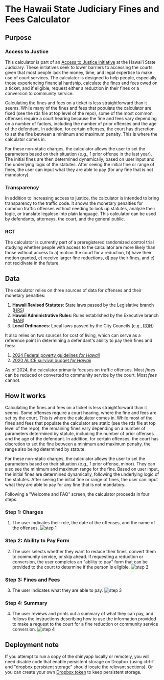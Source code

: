 # The Hawaii State Judiciary Fines and Fees Calculator

## Purpose

### Access to Justice

This calculator is part of an [Access to Justice initiative](https://www.courts.state.hi.us/services/access_to_justice_initiative_main_page) at the Hawai'i State Judiciary. These initiatives seek to lower barriers to accessing the courts given that most people lack the money, time, and legal expertise to make use of court services. The calculator is designed to help people, especially those experiencing financial hardship, calculate the fines and fees owed on a ticket, and if eligible, request either a reduction in their fines or a conversion to community service. 

Calculating the fines and fees on a ticket is less straightforward than it seems. While many of the fines and fees that populate the calculator are fixed (see the rds file at top level of the repo), some of the most common offenses require a court hearing because the fine and fees vary depending on a number of factors, including the number of prior offenses and the age of the defendant. In addition, for certain offenses, the court has discretion to set the fine between a minimum and maximum penalty. This is where the calculator comes in.

For these non-static charges, the calculator allows the user to set the parameters based on their situation (e.g., 1 prior offense in the last year). The initial fines are then determined dynamically, based on user input and the underlying logic of the statutes. After seeing the initial fine or range of fines, the user can input what they are able to pay (for any fine that is not mandatory).

### Transparency

In addition to increasing access to justice, the calculator is intended to bring transparency to the traffic code. It shows the monetary penalties for common traffic offenses without needing to look up statutes, analyze their logic, or translate legalese into plain language. This calculator can be used by defendants, attorneys, the court, and the general public. 

### RCT

The calculator is currently part of a preregistered randomized control trial studying whether people with access to the calculator are more likely than those without access to a) motion the court for a reduction, b) have their motion granted, c) receive larger fine reductions, d) pay their fines, and e) not recidivate in the future.

 ## Data

The calculator relies on three sources of data for offenses and their monetary penalties:  
1. **Hawaii Revised Statutes**: State laws passed by the Legislative branch ([HRS](https://www.capitol.hawaii.gov/hrsall/))
2. **Hawaii Administrative Rules**: Rules established by the Executive branch ([HAR](https://ltgov.hawaii.gov/the-office/administrative-rules/))
3. **Local Ordinances**: Local laws passed by the City Councils (e.g., [ROH](https://www8.honolulu.gov/ocs/revised-ordinances-of-honolulu/))  

It also relies on two sources for cost of living, which can serve as a reference point in determining a defendant's ability to pay their fines and fees:
1. [2024 Federal poverty guidelines *for Hawaii*](https://aspe.hhs.gov/topics/poverty-economic-mobility/poverty-guidelines)
2. [2020 ALICE survival budget *for Hawaii*](https://www.unitedforalice.org/household-budgets/hawaii)

As of 2024, the calculator primarily focuses on traffic offenses. Most *fines* can be reduced or converted to community service by the court. Most *fees* cannot.

## How it works

Calculating the fines and fees on a ticket is less straightforward than it seems. Some offenses require a court hearing, where the fine and fees are set by the court. This is where the calculator comes in. While most of the fines and fees that populate the calculator are static (see the rds file at top level of the repo), the remaining fines vary depending on a number of parameters determined by statute, including the number of prior offenses and the age of the defendant. In addition, for certain offenses, the court has discretion to set the fine between a minimum and maximum penalty, the range also being determined by statute.

For these non-static charges, the calculator allows the user to set the parameters based on their situation (e.g., 1 prior offense, minor). They can also see the minimum and maximum range for the fine. Based on user input, the initial fines are determined dynamically, following the underlying logic of the statutes. After seeing the initial fine or range of fines, the user can input what they are able to pay for any fine that is not mandatory.

Following a "Welcome and FAQ" screen, the calculator proceeds in four steps.

### Step 1: Charges
1. The user indicates their role, the date of the offenses, and the name of the offenses.
![step 1](https://raw.githubusercontent.com/adamcohen3/fines-and-fees-calculator/master/misc/calculator_step1_crop2.JPG) 

### Step 2: Ability to Pay Form
2. The user selects whether they want to reduce their fines, convert them to community service, or skip ahead. If requesting a reduction or conversion, the user completes an "ability to pay" form that can be provided to the court to determine if the person is eligible.
![step 2](https://raw.githubusercontent.com/adamcohen3/fines-and-fees-calculator/master/misc/calculator_step2_crop2.JPG) 

### Step 3: Fines and Fees
3. The user indicates what they are able to pay.
![step 3](https://raw.githubusercontent.com/adamcohen3/fines-and-fees-calculator/master/misc/calculator_step3_crop2.JPG) 

### Step 4: Summary
4. The user reviews and prints out a summary of what they can pay, and follows the instructions describing how to use the information provided to make a request to the court for a fine reduction or community service conversion.
![step 4](https://raw.githubusercontent.com/adamcohen3/fines-and-fees-calculator/master/misc/calculator_step4_crop2.JPG) 

## Deployment note

If you attempt to run a copy of the shinyapp locally or remotely, you will need disable code that enable persistent storage on Dropbox (using ctrl-f and "dropbox persistent storage" should locate the relevant sections). Or you can create your own [Dropbox token](https://github.com/karthik/rdrop2) to keep persistent storage.
